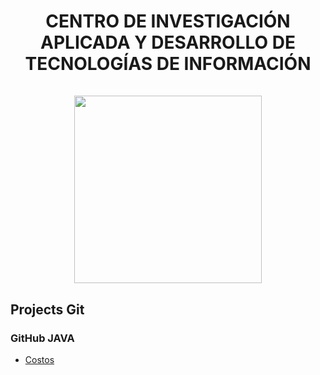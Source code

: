 <h1>
  <p align="center">
    <b>CENTRO DE INVESTIGACIÓN APLICADA Y DESARROLLO DE TECNOLOGÍAS DE INFORMACIÓN</b><br>
    <br>
    <img src="https://scontent.feoh2-1.fna.fbcdn.net/v/t39.30808-6/243199938_111786624595117_5651751228390173767_n.png?_nc_cat=100&ccb=1-7&_nc_sid=09cbfe&_nc_eui2=AeFZPotEAGgLQt5sd0Iz259S9w7W9GRDAh33Dtb0ZEMCHUiXtmF-XjHdDFKvTul715Ez-f3RoL7KUEstudhe0Crt&_nc_ohc=IZKUm6w1zsMAX985X94&tn=oov4VV4qy3qJ79jx&_nc_ht=scontent.feoh2-1.fna&oh=00_AfAuFVnqAts4SKMIhZ8gGfK4Cqh49nzxLRoblZTOKDU6Eg&oe=637BF536" width="300">
  </p>
</h1>


## Projects Git
### GitHub JAVA

- [Costos](https://github.com/ciadti/Costos-Unipamplona)

